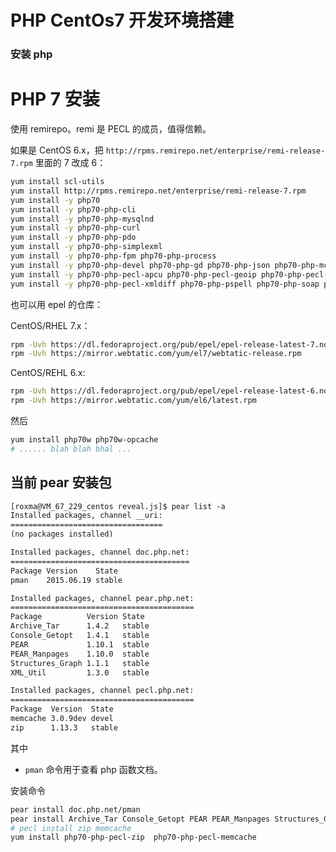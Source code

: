 # PHP CentOs7 开发环境搭建

### 安装 php


# PHP 7 安装

使用 remirepo。remi 是 PECL 的成员，值得信赖。

如果是 CentOS 6.x，把 `http://rpms.remirepo.net/enterprise/remi-release-7.rpm`  里面的 7 改成 6：

```bash
yum install scl-utils
yum install http://rpms.remirepo.net/enterprise/remi-release-7.rpm
yum install -y php70
yum install -y php70-php-cli
yum install -y php70-php-mysqlnd
yum install -y php70-php-curl
yum install -y php70-php-pdo
yum install -y php70-php-simplexml
yum install -y php70-php-fpm php70-php-process
yum install -y php70-php-devel php70-php-gd php70-php-json php70-php-mcrypt php70-php-mbstring php70-php-opcache php70-php-pear 
yum install -y php70-php-pecl-apcu php70-php-pecl-geoip php70-php-pecl-imagick php70-php-pecl-json-post php70-php-pecl-memcache 
yum install -y php70-php-pecl-xmldiff php70-php-pspell php70-php-soap php70-php-tidy php70-php-xml php70-php-xmlrpc
```

也可以用 epel 的仓库：

CentOS/RHEL 7.x：

```bash
rpm -Uvh https://dl.fedoraproject.org/pub/epel/epel-release-latest-7.noarch.rpm
rpm -Uvh https://mirror.webtatic.com/yum/el7/webtatic-release.rpm
```

CentOS/REHL 6.x:

```bash
rpm -Uvh https://dl.fedoraproject.org/pub/epel/epel-release-latest-6.noarch.rpm
rpm -Uvh https://mirror.webtatic.com/yum/el6/latest.rpm
```

然后

```bash
yum install php70w php70w-opcache
# ...... blah blah bhal ...
```


## 当前 pear 安装包


```txt
[roxma@VM_67_229_centos reveal.js]$ pear list -a
Installed packages, channel __uri:
==================================
(no packages installed)

Installed packages, channel doc.php.net:
========================================
Package Version    State
pman    2015.06.19 stable

Installed packages, channel pear.php.net:
=========================================
Package          Version State
Archive_Tar      1.4.2   stable
Console_Getopt   1.4.1   stable
PEAR             1.10.1  stable
PEAR_Manpages    1.10.0  stable
Structures_Graph 1.1.1   stable
XML_Util         1.3.0   stable

Installed packages, channel pecl.php.net:
=========================================
Package  Version  State
memcache 3.0.9dev devel
zip      1.13.3   stable
```

其中

- `pman` 命令用于查看 php 函数文档。

安装命令

```bash
pear install doc.php.net/pman
pear install Archive_Tar Console_Getopt PEAR PEAR_Manpages Structures_Graph XML_Util
# pecl install zip memcache
yum install php70-php-pecl-zip  php70-php-pecl-memcache
```

